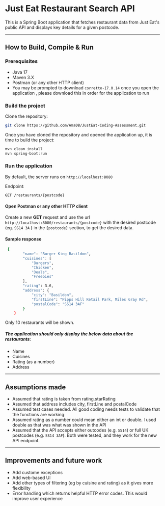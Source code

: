 # Just Eat Restaurant Search API

This is a Spring Boot application that fetches restaurant data from Just Eat's public API and displays key details for a given postcode.

---

## How to Build, Compile & Run
### Prerequisites 
- Java 17
- Maven 3.X
- Postman (or any other HTTP client)
- You may be prompted to download ```corretto-17.0.14``` once you open the application , please download this in order for the application to run

### Build the project 
Clone the repository:
```bash
git clone https://github.com/Ama08/JustEat-Coding-Assessment.git
```
Once you have cloned the repository and opened the application up, it is time to build the project:
```bash
mvn clean install
mvn spring-boot:run
```

### Run the application
By default, the server runs on ``` http://localhost:8080 ```

Endpoint:
```bash
GET /restaurants/{postcode}
```

#### Open Postman or any other HTTP client
Create a new **GET** request and use the url ``` http://localhost:8080/restaurants/{postcode} ``` with the desired postcode (eg. ```SS14 3A``` ) in the ```{postcode}``` section, to get the desired data.
#### Sample response
```bash
 {
        "name": "Burger King Basildon",
        "cuisines": [
            "Burgers",
            "Chicken",
            "Deals",
            "Freebies"
        ],
        "rating": 3.6,
        "address": {
            "city": "Basildon",
            "firstLine": "Pipps Hill Retail Park, Miles Gray Rd",
            "postalCode": "SS14 3AF"
        }
    }
```
Only 10 restaurants will be shown.

##### The application should only display the below data about the restaurants:
- Name
- Cuisines
- Rating (as a number)
- Address

---
## Assumptions made
- Assumed that rating is taken from rating.starRating
- Assumed that address includes city, firstLine and postalCode
- Assumed test cases needed. All good coding needs tests to validate that the functions are working
- Assumed rating as a number could mean either an int or double. I used double as that was what was shown in the API
- Assumed that the API accepts either outcodes (e.g. ```SS14```) or full UK postcodes (e.g. ```SS14 3AF```). Both were tested, and they work for the new API endpoint.

---
## Improvements and future work
- Add custome exceptions
- Add web-based UI
- Add other types of filtering (eg by cuisine and rating) as it gives more flexibility
- Error handling which returns helpful HTTP error codes. This would improve user experience
